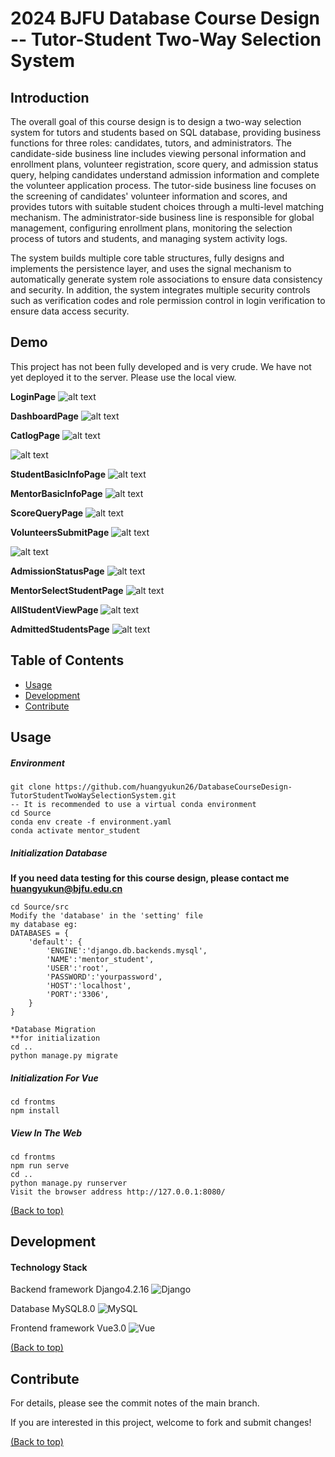 # 2024 BJFU Database Course Design -- Tutor-Student Two-Way Selection System

## Introduction

The overall goal of this course design is to design a two-way selection system for tutors and students based on SQL database, providing business functions for three roles: candidates, tutors, and administrators. The candidate-side business line includes viewing personal information and enrollment plans, volunteer registration, score query, and admission status query, helping candidates understand admission information and complete the volunteer application process. The tutor-side business line focuses on the screening of candidates' volunteer information and scores, and provides tutors with suitable student choices through a multi-level matching mechanism. The administrator-side business line is responsible for global management, configuring enrollment plans, monitoring the selection process of tutors and students, and managing system activity logs.

The system builds multiple core table structures, fully designs and implements the persistence layer, and uses the signal mechanism to automatically generate system role associations to ensure data consistency and security. In addition, the system integrates multiple security controls such as verification codes and role permission control in login verification to ensure data access security.

## Demo

This project has not been fully developed and is very crude. We have not yet deployed it to the server. Please use the local view.

**LoginPage**
![alt text](/Pictures/login.png)

**DashboardPage**
![alt text](/Pictures/dashborad.png)

**CatlogPage**
![alt text](/Pictures/catlog1.png)

![alt text](/Pictures/catlog2.png)

**StudentBasicInfoPage**
![alt text](/Pictures/basicinfo.png)

**MentorBasicInfoPage**
![alt text](/Pictures/MbasicInfo.png)

**ScoreQueryPage**
![alt text](/Pictures/scorequery.png)

**VolunteersSubmitPage**
![alt text](/Pictures/volunteers1.png)

![alt text](/Pictures/volunteers2.png)

**AdmissionStatusPage**
![alt text](/Pictures/AdmissionStatus.png)

**MentorSelectStudentPage**
![alt text](/Pictures/StudentAdmission.png)

**AllStudentViewPage**
![alt text](/Pictures/allstudent.png)

**AdmittedStudentsPage**
![alt text](/Pictures/doneconfirm.png)

## Table of Contents

- [Usage](#usage)
- [Development](#development)
- [Contribute](#contribute)


## Usage

##### Environment

```
git clone https://github.com/huangyukun26/DatabaseCourseDesign-TutorStudentTwoWaySelectionSystem.git
-- It is recommended to use a virtual conda environment
cd Source
conda env create -f environment.yaml
conda activate mentor_student
```

##### Initialization Database

**If you need data testing for this course design, please contact me huangyukun@bjfu.edu.cn**

```
cd Source/src
Modify the 'database' in the 'setting' file
my database eg:
DATABASES = {
    'default': {
        'ENGINE':'django.db.backends.mysql',
        'NAME':'mentor_student',
        'USER':'root',
        'PASSWORD':'yourpassword',
        'HOST':'localhost',
        'PORT':'3306',
    }
}

*Database Migration
**for initialization
cd ..
python manage.py migrate
```

##### Initialization For Vue

```
cd frontms
npm install
```

##### View In The Web

```
cd frontms
npm run serve
cd ..
python manage.py runserver
Visit the browser address http://127.0.0.1:8080/
```

[(Back to top)](#table-of-contents)

## Development

#### Technology Stack

Backend framework Django4.2.16 ![Django](https://img.shields.io/badge/Django-092E20?style=for-the-badge&logo=django&logoColor=green)

Database MySQL8.0 ![MySQL](https://img.shields.io/badge/MySQL-005C84?style=for-the-badge&logo=mysql&logoColor=white)

Frontend framework Vue3.0 ![Vue](https://img.shields.io/badge/Vue%20js-35495E?style=for-the-badge&logo=vuedotjs&logoColor=4FC08D)

[(Back to top)](#table-of-contents)

## Contribute

For details, please see the commit notes of the main branch.

If you are interested in this project, welcome to fork and submit changes!

[(Back to top)](#table-of-contents)
